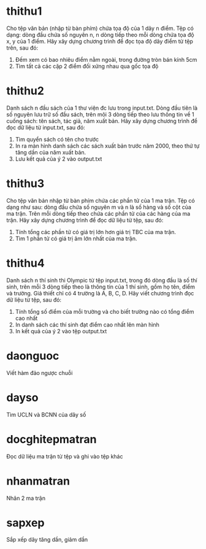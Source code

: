 # thithu1
Cho tệp văn bản (nhập từ bàn phím) chứa tọa độ của 1 dãy n điểm. Tệp có dạng: dòng đầu chứa số nguyên n, n dòng tiếp theo mỗi dòng chứa tọa độ x, y của 1 điểm. Hãy xây dựng chương trình để đọc tọa độ dãy điểm từ tệp trên, sau đó:
1. Đếm xem có bao nhiêu điểm nằm ngoài, trong đường tròn bán kính 5cm
2. Tìm tất cả các cặp 2 điểm đối xứng nhau qua gốc tọa độ
# thithu2
Danh sách n đầu sách của 1 thư viện đc lưu trong input.txt. Dòng đầu tiên là số nguyên lưu trữ số đầu sách, trên mõi 3 dòng tiếp theo lưu thông tin về 1 cuống sách: tên sách, tác giả, năm xuất bản. Hãy xây dựng chương trình để đọc dữ liệu từ input.txt, sau đó:
1. Tìm quyển sách có tên cho trước
2. In ra màn hình danh sách các sách xuất bản trước năm 2000, theo thứ tự tăng dần của năm xuất bản.
3. Lưu kết quả của ý 2 vào output.txt
# thithu3
Cho tệp văn bản nhập từ bàn phím chứa các phần tử của 1 ma trận. Tệp có dạng như sau: dòng đầu chứa số nguyên m và n là số hàng và số cột của ma trận. Trên mỗi dòng tiếp theo chứa các phần tử của các hàng của ma trận. Hãy xây dựng chương trình để đọc dữ liệu từ tệp, sau đó:
1. Tính tổng các phần tử có giá trị lớn hơn giá trị TBC của ma trận.
2. Tìm 1 phần tử có giá trị âm lớn nhất của ma trận.
# thithu4
Danh sách n thí sinh thi Olympic từ tệp input.txt, trong đó dòng đầu là số thí sinh, trên mỗi 3 dòng tiếp theo là thông tin của 1 thí sinh, gồm họ tên, điểm và trường. Giả thiết chỉ có 4 trường là A, B, C, D. Hãy viết chương trình đọc dữ liệu từ tệp, sau đó:
1. Tính tổng số điểm của mỗi trường và cho biết trường nào có tổng điểm cao nhất
2. In danh sách các thí sinh đạt điểm cao nhất lên màn hình
3. In kết quả của ý 2 vào tệp output.txt
# daonguoc
Viết hàm đảo ngược chuỗi
# dayso
Tìm UCLN và BCNN của dãy số
# docghitepmatran
Đọc dữ liệu ma trận từ tệp và ghi vào tệp khác
# nhanmatran
Nhân 2 ma trận
# sapxep
Sắp xếp dãy tăng dần, giảm dần
